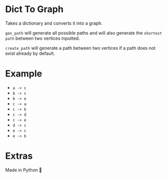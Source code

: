 # Dict To Graph
Takes a dictionary and converts it into a graph.

`gen_path` will generate all possible paths and will also generate the `shortest path` between two vertices inputted. 

`create_path` will generate a path between two vertices if a path does not exist already by default. 

# Example 

- `a -> c `
- `b -> c `
- `b -> e `
- `c -> a `
- `c -> b `
- `c -> d `
- `c -> e `
- `d -> c `
- `e -> c `
- `e -> b `




# Extras 

Made in Python 🐍

